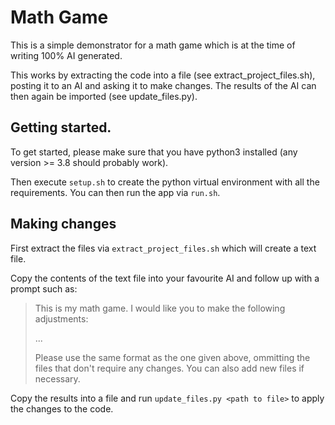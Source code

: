 # Math Game

This is a simple demonstrator for a math game which is at the time of writing 100% AI generated. 

This works by extracting the code into a file (see extract_project_files.sh), posting it to an AI and asking it to 
make changes. The results of the AI can then again be imported (see update_files.py).

## Getting started.

To get started, please make sure that you have python3 installed (any version >= 3.8 should probably work).

Then execute `setup.sh` to create the python virtual environment with all the requirements. You can then run
the app via `run.sh`.

## Making changes

First extract the files via `extract_project_files.sh` which will create a text file.

Copy the contents of the text file into your favourite AI and follow up with a prompt such as:

> This is my math game. I would like you to make the following adjustments:
>
> ...
> 
> Please use the same format as the one given above, ommitting the files that don't require any changes. You can also add new files if necessary.

Copy the results into a file and run `update_files.py <path to file>` to apply the changes to the code.